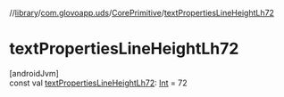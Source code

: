//[library](../../../index.md)/[com.glovoapp.uds](../index.md)/[CorePrimitive](index.md)/[textPropertiesLineHeightLh72](text-properties-line-height-lh72.md)

# textPropertiesLineHeightLh72

[androidJvm]\
const val [textPropertiesLineHeightLh72](text-properties-line-height-lh72.md): [Int](https://kotlinlang.org/api/latest/jvm/stdlib/kotlin/-int/index.html) = 72
